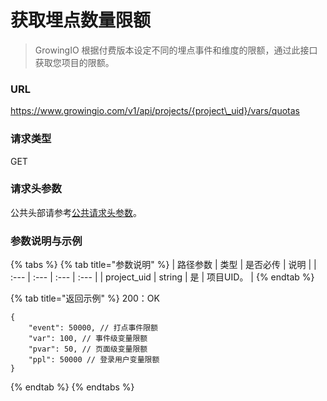 # 获取埋点数量限额

> GrowingIO 根据付费版本设定不同的埋点事件和维度的限额，通过此接口获取您项目的限额。

### URL

https://www.growingio.com/v1/api/projects/{project\_uid}/vars/quotas

### 请求类型

GET

### 请求头参数

公共头部请参考[公共请求头参数](../authenticate.md)。

### 参数说明与示例

{% tabs %}
{% tab title="参数说明" %}
| 路径参数 | 类型 | 是否必传 | 说明 |
| :--- | :--- | :--- | :--- |
| project\_uid | string | 是 | 项目UID。 |
{% endtab %}

{% tab title="返回示例" %}
200：OK

```text
{
    "event": 50000, // 打点事件限额
    "var": 100, // 事件级变量限额
    "pvar": 50, // 页面级变量限额
    "ppl": 50000 // 登录用户变量限额
}
```
{% endtab %}
{% endtabs %}

